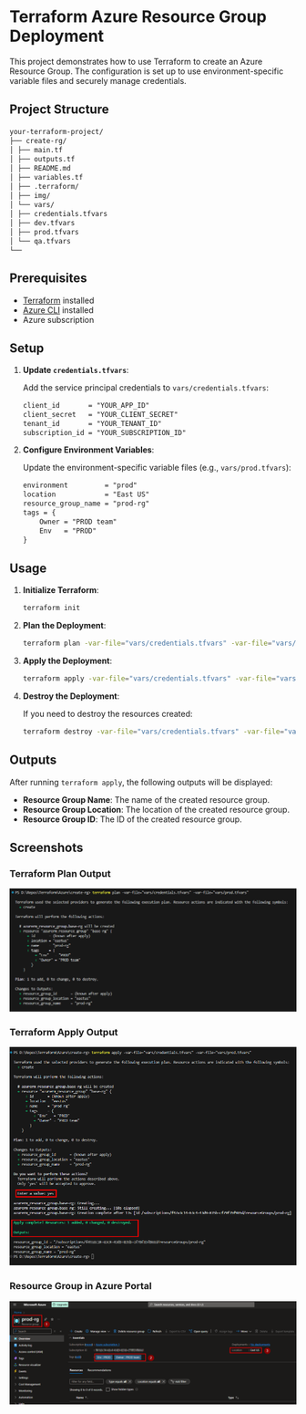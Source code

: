 # Terraform Azure Resource Group Deployment

This project demonstrates how to use Terraform to create an Azure Resource Group. The configuration is set up to use environment-specific variable files and securely manage credentials.

## Project Structure

```
your-terraform-project/
├── create-rg/
│ ├── main.tf
│ ├── outputs.tf
│ ├── README.md
│ ├── variables.tf
│ ├── .terraform/
│ ├── img/
│ └── vars/
│ ├── credentials.tfvars
│ ├── dev.tfvars
│ ├── prod.tfvars
│ └── qa.tfvars
└── 
```

## Prerequisites

- [Terraform](https://www.terraform.io/downloads.html) installed
- [Azure CLI](https://docs.microsoft.com/en-us/cli/azure/install-azure-cli) installed
- Azure subscription

## Setup

1. **Update `credentials.tfvars`**:

    Add the service principal credentials to `vars/credentials.tfvars`:

    ```hcl
    client_id       = "YOUR_APP_ID"
    client_secret   = "YOUR_CLIENT_SECRET"
    tenant_id       = "YOUR_TENANT_ID"
    subscription_id = "YOUR_SUBSCRIPTION_ID"
    ```

2. **Configure Environment Variables**:

    Update the environment-specific variable files (e.g., `vars/prod.tfvars`):

    ```hcl
    environment         = "prod"
    location            = "East US"
    resource_group_name = "prod-rg"
    tags = {
        Owner = "PROD team"
        Env   = "PROD"
    }
    ```

## Usage

1. **Initialize Terraform**:

    ```bash
    terraform init
    ```

2. **Plan the Deployment**:

    ```bash
    terraform plan -var-file="vars/credentials.tfvars" -var-file="vars/prod.tfvars"
    ```

3. **Apply the Deployment**:

    ```bash
    terraform apply -var-file="vars/credentials.tfvars" -var-file="vars/prod.tfvars"
    ```

4. **Destroy the Deployment**:

    If you need to destroy the resources created:

    ```bash
    terraform destroy -var-file="vars/credentials.tfvars" -var-file="vars/prod.tfvars"
    ```

## Outputs

After running `terraform apply`, the following outputs will be displayed:

- **Resource Group Name**: The name of the created resource group.
- **Resource Group Location**: The location of the created resource group.
- **Resource Group ID**: The ID of the created resource group.

## Screenshots

### Terraform Plan Output

![Terraform Plan Output](./img/terraform-plan-output.png)

### Terraform Apply Output

![Terraform Apply Output](./img/terraform-apply-output.png)

### Resource Group in Azure Portal

![Resource Group](./img/resource-group.png)
